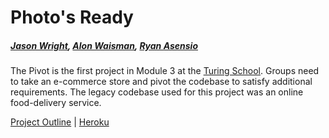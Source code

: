 # Photo's Ready 

##### [Jason Wright](https://github.com/noobjey), [Alon Waisman](https://github.com/mowalon), [Ryan Asensio](https://github.com/rasensio1)

The Pivot is the first project in Module 3 at the [Turing School](http://turing.io). Groups need to 
take an e-commerce store and pivot the codebase to satisfy additional requirements. The legacy codebase used for this project was an online food-delivery service.


[Project Outline](https://github.com/turingschool/lesson_plans/blob/master/ruby_03-professional_rails_applications/the_pivot.md) | [Heroku](#)

